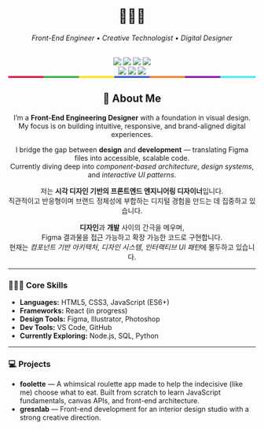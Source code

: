 <h1 align="center">🧑🏻‍💻</h1>
<p align="center"><i>Front-End Engineer • Creative Technologist • Digital Designer</i></p>

<div align="center">

  <!-- Skill Badges -->
  <br/>

  <img src="https://img.shields.io/badge/Code-JavaScript-yellow?logo=javascript&logoColor=black"/>
  <img src="https://img.shields.io/badge/Markup-HTML5-E34F26?logo=html5&logoColor=white"/>
  <img src="https://img.shields.io/badge/Style-CSS3-1572B6?logo=css3&logoColor=white"/>
  <img src="https://img.shields.io/badge/Tools-VS%20Code-007ACC?logo=visualstudiocode&logoColor=white"/>

  <br/>

  <!-- Learning Badges -->
  <img src="https://img.shields.io/badge/Learning-React-61DAFB?logo=react&logoColor=black"/>
  <img src="https://img.shields.io/badge/Learning-Python-3776AB?logo=python&logoColor=white"/>
  <img src="https://img.shields.io/badge/Learning-Node.js-339933?logo=nodedotjs&logoColor=white"/>


<div style="height: 4px; width: 100%; display: flex;">
  <div style="flex: 1; background-color: #e6194b;"></div>
  <div style="flex: 1; background-color: #3cb44b;"></div>
  <div style="flex: 1; background-color: #ffe119;"></div>
  <div style="flex: 1; background-color: #4363d8;"></div>
  <div style="flex: 1; background-color: #f58231;"></div>
  <div style="flex: 1; background-color: #911eb4;"></div>
  <div style="flex: 1; background-color: #46f0f0;"></div>
</div>

</div>
<h2 align="center">👤 About Me</h2>

<p align="center">
  I’m a <strong>Front-End Engineering Designer</strong> with a foundation in visual design.<br>
  My focus is on building intuitive, responsive, and brand-aligned digital experiences.
</p>

<p align="center">
  I bridge the gap between <strong>design</strong> and <strong>development</strong> — translating Figma files into accessible, scalable code.<br>
  Currently diving deep into <em>component-based architecture</em>, <em>design systems</em>, and <em>interactive UI patterns</em>.
</p>

<p align="center">
  저는 <strong>시각 디자인 기반의 프론트엔드 엔지니어링 디자이너</strong>입니다.<br>
  직관적이고 반응형이며 브랜드 정체성에 부합하는 디지털 경험을 만드는 데 집중하고 있습니다.
</p>

<p align="center">
  <strong>디자인</strong>과 <strong>개발</strong> 사이의 간극을 메우며,<br>
  Figma 결과물을 접근 가능하고 확장 가능한 코드로 구현합니다.<br>
  현재는 <em>컴포넌트 기반 아키텍처</em>, <em>디자인 시스템</em>, <em>인터랙티브 UI 패턴</em>에 몰두하고 있습니다.
</p>

<hr>

<h3>🧑🏻‍💻 Core Skills</h3>

<ul>
  <li><strong>Languages:</strong> HTML5, CSS3, JavaScript (ES6+)</li>
  <li><strong>Frameworks:</strong> React (in progress)</li>
  <li><strong>Design Tools:</strong> Figma, Illustrator, Photoshop</li>
  <li><strong>Dev Tools:</strong> VS Code, GitHub </li>
  <li><strong>Currently Exploring:</strong> Node.js, SQL, Python</li>
</ul>

<hr>

<h3>💻 Projects</h3>

<ul>
  <li><strong>foolette</strong> — A whimsical roulette app made to help the indecisive (like me) choose what to eat. Built from scratch to learn JavaScript fundamentals, canvas APIs, and front-end architecture.</li>
  <li><strong>gresnlab</strong> — Front-end development for an interior design studio with a strong creative direction.</li>
</ul>
